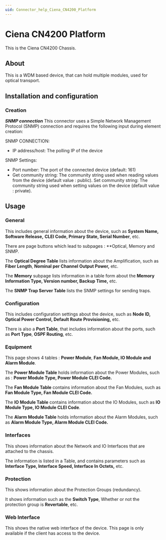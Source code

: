 ```yaml
---
uid: Connector_help_Ciena_CN4200_Platform
---
```


# Ciena CN4200 Platform

This is the Ciena CN4200 Chassis.

## About

This is a WDM based device, that can hold multiple modules, used for optical transport.

## Installation and configuration

### Creation

***SNMP connection***
This connector uses a Simple Network Management Protocol (SNMP) connection and requires the following input during element creation:

SNMP CONNECTION:

- IP address/host: The polling IP of the device

SNMP Settings:

- Port number: The port of the connected device (default: 161)
- Get community string: The community string used when reading values from the device (default value : public).
  Set community string: The community string used when setting values on the device (default value : private).

## Usage

### General

This includes general information about the device, such as **System Name,** **Software Release,** **CLEI Code, Primary State, Serial Number**, etc.

There are page buttons which lead to subpages : **Optical, Memory and SNMP.

The **Optical Degree Table** lists information about the Amplification, such as **Fiber Length**, **Nominal per Channel Output Power,** etc.

The **Memory** subpage lists information in a table form about the **Memory Information Type, Version number, Backup Time,** etc.

The **SNMP Trap Server Table** lists the SNMP settings for sending traps.

### Configuration

This includes configuration settings about the device, such as **Node ID,** **Optical Power Control, Default Route Provisioning,** etc.

There is also a **Port Table**, that includes information about the ports, such as **Port Type**, **OSPF Routing**, etc.

### Equipment

This page shows 4 tables : **Power Module**, **Fan Module, IO Module and Alarm Module**.

The **Power Module Table** holds information about the Power Modules, such as : **Power Module Type, Power Module CLEI Code.**

The **Fan Module Table** contains information about the Fan Modules, such as **Fan Module Type, Fan Module CLEI Code.**

The **IO Module Table** contains information about the IO Modules, such as **IO Module Type, IO Module CLEI Code**.

The **Alarm Module Table** holds information about the Alarm Modules, such as **Alarm Module Type, Alarm Module CLEI Code.**

### Interfaces

This shows information about the Network and IO Interfaces that are attached to the chassis.

The information is listed in a Table, and contains parameters such as **Interface Type, Interface Speed, Interface In Octets,** etc.

### Protection

This shows information about the Protection Groups (redundancy).

It shows information such as the **Switch Type**, Whether or not the protection group is **Revertable**, etc.

### Web Interface

This shows the native web interface of the device. This page is only available if the client has access to the device.
